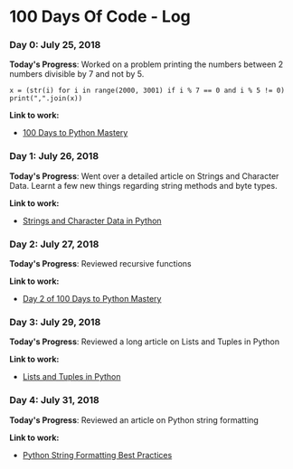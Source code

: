 # 100 Days Of Code - Log

### Day 0: July 25, 2018

**Today's Progress**: Worked on a problem printing the numbers between 2 numbers divisible by 7 and not by 5. 

    x = (str(i) for i in range(2000, 3001) if i % 7 == 0 and i % 5 != 0)
    print(",".join(x))

**Link to work:**
- [100 Days to Python Mastery](https://www.youtube.com/playlist?list=PLQh6rb1mrE_Ywz-LGD9DQb1_ofqn8X05U)


### Day 1: July 26, 2018

**Today's Progress**: Went over a detailed article on Strings and Character Data. Learnt a few new things regarding string methods and byte types.

**Link to work:**
- [Strings and Character Data in Python](https://realpython.com/python-strings/)


### Day 2: July 27, 2018

**Today's Progress**: Reviewed recursive functions

**Link to work:**
- [Day 2 of 100 Days to Python Mastery](https://www.youtube.com/watch?v=deJRNHUNo2I&feature=youtu.be)


### Day 3: July 29, 2018

**Today's Progress**: Reviewed a long article on Lists and Tuples in Python

**Link to work:**
- [Lists and Tuples in Python](https://realpython.com/python-lists-tuples/)


### Day 4: July 31, 2018

**Today's Progress**: Reviewed an article on Python string formatting

**Link to work:**
- [Python String Formatting Best Practices](https://realpython.com/python-string-formatting/)

